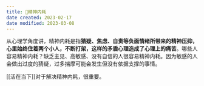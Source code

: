 ```yaml
---
title: 🐤精神内耗
date created: 2023-02-17
date modified: 2023-03-08
---
```


从心理学角度讲，精神内耗是指**猜疑、焦虑、自责等负面情绪所带来的精神压抑，心里始终住着两个小人，不断打架，这样的矛盾心理造成了心理上的痛苦**。哪些人容易精神内耗？缺乏主见、高敏感、没有自信的人很容易精神内耗。因为敏感的人会做出过度的猜疑，过多揣摩可能会发生但没有依据支撑的事情。

[[活在当下]]对于解决精神内耗，很重要。
